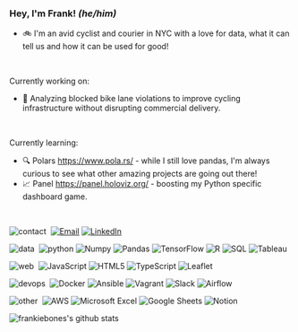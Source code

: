 ### Hey, I'm Frank! *(he/him)*

- :bike:  I'm an avid cyclist and courier in NYC with a love for data, what it can tell us and how it can be used for good!<br>
<br>

Currently working on:
- :truck: Analyzing blocked bike lane violations to improve cycling infrastructure without disrupting commercial delivery.
<br>

Currently learning:
- :mag: Polars https://www.pola.rs/ - while I still love pandas, I'm always curious to see what other amazing projects are going out there!
- :chart_with_upwards_trend: Panel https://panel.holoviz.org/ - boosting my Python specific dashboard game. 
<br>

<img alt="contact" src="https://img.shields.io/badge/-contact%3A-lightgrey?style=flat-square">&nbsp;
<a href="mailto: frankiebucalo@gmail.com" target="_blank"><img alt="Email" src="https://img.shields.io/badge/Gmail-D14836?style=flat-square&logo=gmail&logoColor=white"></a>
<a href="https://www.linkedin.com/in/frank-bucalo/" target="_blank"><img alt="LinkedIn" src="https://img.shields.io/badge/-LinkedIn-0077B5?style=flat-square&logo=Linkedin&logoColor=white"></a>
<br>
 
<img alt="data" src="https://img.shields.io/badge/-data%3A-lightgrey?style=flat-square">&nbsp;
<img alt="python" src="https://img.shields.io/badge/-python-3776AB?style=flat-square&logo=Python&logoColor=white">
![Numpy](https://img.shields.io/badge/numpy-%23013243.svg?style=flat-square&logo=numpy&logoColor=white)
![Pandas](https://img.shields.io/badge/pandas-%23150458.svg?style=flat-square&logo=pandas&logoColor=white)
![TensorFlow](https://img.shields.io/badge/TensorFlow-FF6F00?style=flat-square&logo=tensorflow&logoColor=white)
![R](https://img.shields.io/badge/R-276DC3?style=flat-square&logo=r&logoColor=white)
![SQL](https://img.shields.io/badge/PostgreSQL-316192?style=flat-square&logo=postgresql&logoColor=white)
![Tableau](https://img.shields.io/badge/Tableau-E97627?style=flat-square&logo=Tableau&logoColor=white)
<br>

<img alt="web" src="https://img.shields.io/badge/-web%3A-lightgrey?style=flat-square">&nbsp;
![JavaScript](https://img.shields.io/badge/JavaScript-F7DF1E?style=flat-square&logo=javascript&logoColor=black)
![HTML5](https://img.shields.io/badge/html5-%23E34F26.svg?style=flat-square&logo=html5&logoColor=white)
![TypeScript](https://img.shields.io/badge/typescript-%23007ACC.svg?style=flat-square&logo=typescript&logoColor=white)
![Leaflet](https://img.shields.io/badge/Leaflet-199900?style=flat-square&logo=Leaflet&logoColor=white)
<br> 

<img alt="devops" src="https://img.shields.io/badge/-devops%3A-lightgrey?style=flat-square">&nbsp;
![Docker](https://img.shields.io/badge/Docker-2CA5E0?style=flat-square&logo=docker&logoColor=white)
![Ansible](https://img.shields.io/badge/Ansible-000000?style=flat-square&logo=ansible&logoColor=white)
![Vagrant](https://img.shields.io/badge/Vagrant-1868F2?style=flat-square&logo=Vagrant&logoColor=white)
![Slack](https://img.shields.io/badge/Slack-4A154B?style=flat-square&logo=slack&logoColor=white)
![Airflow](https://img.shields.io/badge/Airflow-017CEE?style=flat-square&logo=Apache%20Airflow&logoColor=white)
<br> 

<img alt="other" src="https://img.shields.io/badge/-other%3A-lightgrey?style=flat-square">&nbsp;
![AWS](https://img.shields.io/badge/Amazon_AWS-FF9900?style=flat-square&logo=amazonaws&logoColor=white)
![Microsoft Excel](https://img.shields.io/badge/Microsoft_Excel-217346?style=flat-square&logo=microsoft-excel&logoColor=white)
![Google Sheets](https://img.shields.io/badge/Google%20Sheets-34A853?style=flat-square&logo=google-sheets&logoColor=white)
![Notion](https://img.shields.io/badge/Notion-%23000000.svg?style=flat-square&logo=notion&logoColor=white)
<br>
   
![frankiebones's github stats](https://github-readme-stats.vercel.app/api/?username=frankiebones&count_private=true&theme=tokyonight&showicons=true&hide=stars,prs,issues,contribs)


